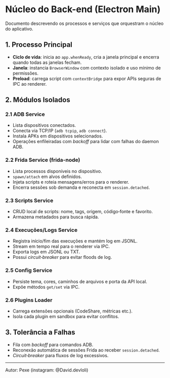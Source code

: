 # Núcleo do Back-end (Electron Main)

Documento descrevendo os processos e serviços que orquestram o núcleo do aplicativo.

## 1. Processo Principal

- **Ciclo de vida**: inicia ao `app.whenReady`, cria a janela principal e encerra quando todas as janelas fecham.
- **Janela**: instancia `BrowserWindow` com contexto isolado e uso mínimo de permissões.
- **Preload**: carrega script com `contextBridge` para expor APIs seguras de IPC ao renderer.

## 2. Módulos Isolados

### 2.1 ADB Service

- Lista dispositivos conectados.
- Conecta via TCP/IP (`adb tcpip`, `adb connect`).
- Instala APKs em dispositivos selecionados.
- Operações enfileiradas com _backoff_ para lidar com falhas do daemon ADB.

### 2.2 Frida Service (frida-node)

- Lista processos disponíveis no dispositivo.
- `spawn/attach` em alvos definidos.
- Injeta scripts e roteia mensagens/erros para o renderer.
- Encerra sessões sob demanda e reconecta em `session.detached`.

### 2.3 Scripts Service

- CRUD local de scripts: nome, tags, origem, código‑fonte e favorito.
- Armazena metadados para busca rápida.

### 2.4 Execuções/Logs Service

- Registra início/fim das execuções e mantém log em JSONL.
- Stream em tempo real para o renderer via IPC.
- Exporta logs em JSONL ou TXT.
- Possui _circuit‑breaker_ para evitar floods de log.

### 2.5 Config Service

- Persiste tema, cores, caminhos de arquivos e porta da API local.
- Expõe métodos `get/set` via IPC.

### 2.6 Plugins Loader

- Carrega extensões opcionais (CodeShare, métricas etc.).
- Isola cada plugin em sandbox para evitar conflitos.

## 3. Tolerância a Falhas

- Fila com _backoff_ para comandos ADB.
- Reconexão automática de sessões Frida ao receber `session.detached`.
- _Circuit‑breaker_ para fluxos de log excessivos.

---

Autor: Pexe (instagram: @David.devloli)
